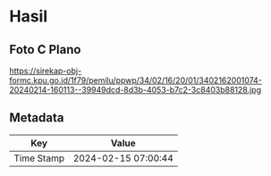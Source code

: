 # Hasil

## Foto C Plano

https://sirekap-obj-formc.kpu.go.id/1f79/pemilu/ppwp/34/02/16/20/01/3402162001074-20240214-160113--39949dcd-8d3b-4053-b7c2-3c8403b88128.jpg


## Metadata

| Key        | Value               |
| ---------- | ------------------- |
| Time Stamp | 2024-02-15 07:00:44 |




